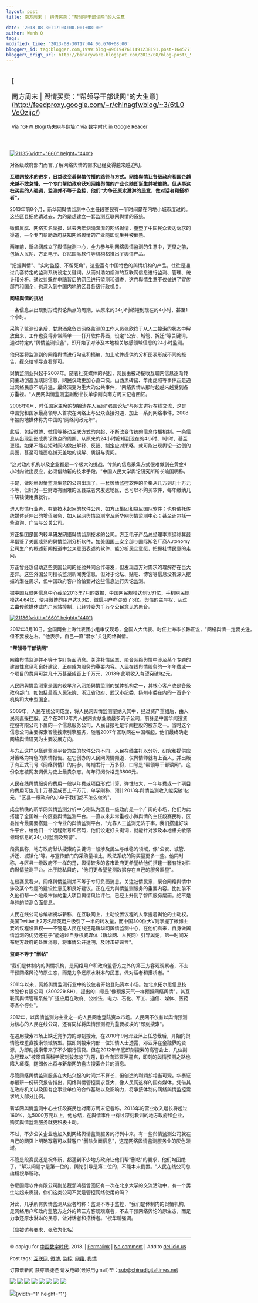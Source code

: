 ```yaml
--- 
layout: post 
title: 南方周末 | 舆情买卖："帮领导干部读网"的大生意

date: '2013-08-30T17:04:00.001+08:00' 
author: Wenh Q
tags:
modified\_time: '2013-08-30T17:04:06.670+08:00' 
blogger\_id: tag:blogger.com,1999:blog-4961947611491238191.post-1645771633409652685
blogger\_orig\_url: http://binaryware.blogspot.com/2013/08/blog-post\_9899.html
---
```

<div style="margin: 10px; padding: 5px;">

<div style="font-size: 18px;">

[

南方周末 |
舆情买卖："帮领导干部读网"的大生意](http://feedproxy.google.com/~r/chinagfwblog/~3/6tL0VeOzjjc/)

</div>

<div style="font-size: 13px;">

Via ["GFW Blog(功夫网与翻墙)" via 数字时代 in Google
Reader](https://www.blogger.com/blogger.g?blogID=4961947611491238191&pli=1)

</div>

</div>

<div style="font-size: 13px; padding: 15px 0 10px 10px;">

<div style="width: 670px;">

[![71135](http://chinadigitaltimes.net/chinese/files/2013/08/71135.jpg){width="660"
height="440"}](http://chinadigitaltimes.net/chinese/files/2013/08/71135.jpg)

对各级政府部门而言,了解网络舆情的需求已经变得越来越迫切。

</div>

**互联网技术的进步，日益改变着舆情传播的路径与方式。网络舆情让各级政府和国企越来越不敢怠慢，一个专门帮助政府获知网络舆情的产业也随即诞生并被催熟。但从事这桩买卖的人强调，监测并不等于监控，他们"力争还原水淋淋的民意，做对话者和搭桥者"。**

2013年前8个月，新华网舆情监测中心主任段赛民有一半时间是在内地小城市度过的。这些区县把他请过去，为的是想建立一套监测互联网舆情的系统。

微博反腐、网络实名举报，过去两年汹涌澎湃的网络舆情，重塑了中国民众表达诉求的渠道，一个专门帮助政府获知网络舆情的产业随即诞生并被催熟。

两年前，新华网成立了舆情监测中心，全力参与到网络舆情监测的生意中，更早之前，包括人民网、方正电子、谷尼国际软件等机构都推出了舆情产品。

"把握舆情"、"实时监控、不留死角"，这些富有中国特色的舆情机构的产品，往往是通过几套特定的监测系统设定关键词，从而对浩如烟海的互联网信息进行监测、管理、统计和分析。通过对躲在电脑背后的网民进行监测和调查，这门舆情生意不仅做进了宣传部门和国企，也深入到中国内地的区县各级行政机关。

**网络舆情的挑战**

一条信息从出现到形成舆论热点的周期，从原来的24小时缩短到现在的4小时，甚至1个小时。

采购了监测设备后，甘肃酒泉负责网络监测的工作人员张欣终于从人工搜索的状态中解放出来，工作也变得非常简单——打开软件界面，设定"公安、城管、拆迁"等关键词，通过特定的"舆情监测设备"，即开始了对涉及本地相关敏感领域信息的24小时监测。

他只要将监测到的网络舆情进行勾选和摘编，加上软件提供的分析图表形成不同的报告，提交给领导查看即可。

舆情监测业兴起于2007年。随着社交媒体的兴起，网民由被动接收互联网信息逐渐转向主动创造互联网信息，网民议政更加心直口快。山西黑砖窑、华南虎照等事件正是通过网络民意不断升温，最终演变为重大的公共事件，"网络舆情从那时起越来越受到各方重视。"人民网舆情监测室副秘书长单学刚向南方周末记者回忆。

2008年6月，时任国家主席的胡锦涛在人民网"强国论坛"与网友进行在线交流，这是中国党和国家最高领导人首次在网络上与公众直接沟通，加上一系列网络事件，2008年被内地媒体称为中国的"网络问政元年"。

此后，包括微博、微信等移动互联方式的兴起，不断改变传统的信息传播机制。一条信息从出现到形成舆论热点的周期，从原来的24小时缩短到现在的4小时、1小时，甚至更短。如果不能在短时间内做出解释、反馈、制定应对策略，就可能出现舆论一边倒的局面，甚至可能面临铺天盖地的误解、质疑与责问。

"这对政府机构以及企业都是一个极大的挑战，传统的信息采集方式很难做到在黄金4小时内做出反应，必须借助新的技术手段。"中国人民大学舆论研究所所长喻国明称。

于是，做网络舆情监测生意的公司出现了。一套舆情监控软件的价格从几万到几十万元不等，但针对一些财政有困难的区县或者欠发达地区，也可以不购买软件，每年缴纳几千块钱使用费就行。

进入舆情行业者，有靠技术起家的软件公司，如方正集团和谷尼国际软件；也有依托传统媒体延伸出的增值服务，如人民网舆情监测室及新华网舆情监测中心；甚至还包括一些咨询、广告与公关公司。

方正集团是国内较早研发网络舆情监测技术的公司。方正电子产品总经理李崇纲称其最早借鉴了美国成熟的舆情监测分析软件，如美国国土安全部与国际知名厂商Autonomy公司生产的概述新闻报道中公众意图表述的软件，能分析民众意愿，把握社情民意的走向。

方正曾经想借助这些美国公司的经验共同合作研发，但发现双方对需求的理解存在巨大差异。这些外国公司擅长监测新闻类信息，但对于论坛、贴吧、博客等信息没有深入挖掘的潜在需求，但中国政府客户恰恰要对这些信息进行舆论监测。

据中国互联网信息中心截至2013年7月的数据，中国网民规模达到5.91亿，手机网民规模达4.64亿，使用微博的用户达3.3亿，微信用户亦突破了3亿。舆情的主导权，从过去由传统媒体或门户网站控制，已经转变为千万个公民意见的聚合。

<div style="width: 670px;">

[![71136](http://chinadigitaltimes.net/chinese/files/2013/08/71136.jpg){width="660"
height="440"}](http://chinadigitaltimes.net/chinese/files/2013/08/71136.jpg)

2012年3月10日，全国两会上海代表团小组审议现场，全国人大代表、时任上海市长韩正说，"网络舆情一定要关注，但不要被左右。"他表示，自己一直"潜水"关注网络舆情。

</div>

**"帮领导干部读网"**

网络舆情监测并不等于专盯负面消息。关注社情民意，聚合网络舆情中涉及某个专题的建设性意见和良好建议，正在成为服务的重要内容。人民在线舆情服务的一年年费或一个项目的费用可达几十万甚至成百上千万元，2013年此项收入有望突破1亿元。

人民网舆情监测室是国内较早介入网络舆情监测的媒体机构之一，其核心客户也是各级政府部门，如包括最高人民法院、浙江省政府、武汉市纪委、扬州市委在内的一百多个机构和大中型国企。

2009年，人民在线公司成立，将人民网舆情监测室纳入其中，经过资产重组后，由人民网直接控股。这个在2013年为人民网贡献业绩最多的子公司，前身是中国华闻投资控股有限公司下属的一个信息服务公司，人民日报社是华闻控股的股东之一。当时这个信息公司主要探索智能搜索引擎服务，随着2007年互联网在中国崛起，他们最终确定网络舆情研究为主要发展方向。

与方正这样以搭建监测平台为主的软件公司不同，人民在线主打以分析、研究和提供应对策略为特色的舆情报告。在它创办的人民网舆情频道，仅舆情师就有上百人，并出版了有正式刊号《网络舆情》的内参，每期发行一万多份，口号是"帮领导干部读网"。这份杂志被网友调侃为史上最贵杂志，每年订阅价格是3800元。

人民在线舆情服务的费用一般以年费或项目形式计算，弹性较大，一年年费或一个项目的费用可达几十万甚至成百上千万元，单学刚称，预计2013年舆情监测收入能突破1亿元，"区县一级政府的小单子我们都不怎么做的"。

成立稍晚的新华网舆情监测分析中心则认为区县一级政府是一个广阔的市场，他们为此搭建了全国唯一的区县舆情监测平台。一直以来非常重视小微舆情的主任段赛民称，区县如今最需要搭建一个专业的舆情监测平台，"光靠人工监测无济于事，我们搭建好软件平台，给他们一个远程账号和密码，他们设定好关键词，就能针对涉及本地相关敏感领域信息的24小时监测及预警"。

段赛民称，地方政府默认搜索的关键词一般涉及民生与维稳的领域，像"公安、城管、拆迁、城镇化"等。与宣传部门的采购量相比，政法系统的购买量更多一些。他同时称，与区县一级政府不一样的是，舆情较多的省市政府更希望给他们搭建一套有针对性的舆情监测平台。出于隐私目的，"他们更希望监测数据存在自己的服务器里"。

在段赛民看来，网络舆情监测并不等于专盯负面消息。关注社情民意，聚合网络舆情中涉及某个专题的建设性意见和良好建议，正在成为舆情监测服务的重要内容。比如前不久他们帮一个地级市做的重大项目舆情风险评估，已经上升到了智库服务层面，绝不是单纯的监测负面信息。

人民在线公司总编辑祝华新称，在互联网上，主动设置议程的人掌握着舆论的主动权，美国Twitter上2万名精英用户吸引了一半的转发量，而中国300位大V则掌握了微博主要的议程设置权——不管是人民在线还是新华网舆情监测中心，在他们看来，自身做舆情监测的优势还在于"能通过自身权威媒体（新华网、人民网）引导舆论，第一时间发布地方政府的处置消息，将事情公开透明，及时击碎谣言"。

**监测不等于"删帖"**

"我们是体制内的舆情机构，是网络用户和政府监管方之外的第三方客观观察者，不去干预网络舆论的原生态，而是力争还原水淋淋的民意，做对话者和搭桥者。"

2011年以来，网络舆情监测行业中的佼佼者开始登陆资本市场。如北京拓尔思信息技术股份有限公司（300229.SH），提出的口号是"像预报天气一样预报网络舆情"，其互联网舆情管理系统"广泛应用在政府、公检法、电力、石化、军工、通信、媒体、医药等各个行业"。

2012年，以舆情监测为主业之一的人民网也登陆资本市场。人民网不仅有以舆情预测为核心的人民在线公司，还有同样将舆情预测视为重要板块的"即刻搜索"。

在通用搜索市场上缺乏竞争力的即刻搜索，在2010年9月邓亚萍上任总裁后，开始向舆情管理垂直搜索领域转型。据即刻搜索内部一位知情人士透露，邓亚萍在金融界的资源，为即刻搜索带来了不少银行信贷。但在2012年年底即刻搜索的高管会上，几位副总经理以"被原首席科学家刘骏忽悠"为题，联合向邓亚萍逼宫，即刻的舆情预测之路也陷入瘫痪，随即传出将与新华网的盘古搜索合并的消息。

尽管网络舆情监测服务在大陆兴起的时间并不算长，但创造的利润却相当可观。华泰证券最新一份研究报告指出，网络舆情管控需求巨大，像人民网这样的国有媒体，凭借其在政府机关以及国有企事业单位的合作基础以及影响力，将承接体制内网络舆情监控需求的大部分比例。

新华网舆情监测中心主任段赛民也对南方周末记者称，2013年的营业收入增长将超过160%，达5000万元以上，他总结，在舆情事件中有过深刻教训的地方政府和企业，购买舆情监测服务就更积极主动。

不过，不少公关企业也加入到网络舆情监测服务的行列中来。有一些舆情监测公司就在自己的网页上明确写着可以替客户"删除负面信息"，这是网络舆情监测服务业的灰色领域。

不管是段赛民还是祝华新，都遇到不少地方政府让他们帮"删帖"的要求，他们均回绝了。"解决问题才是第一位的，舆论引导是第二位的，不能本末倒置。"人民在线公司总编辑祝华新称。

谷尼国际软件有限公司副总裁邹鸿强曾回忆有一次在北京大学的交流活动中，有一个男生站起来质疑，你们这类公司不就是管控网络使用的吗？

对此，几乎所有舆情监测从业者均称：监测不等于监控，"我们是体制内的舆情机构，是网络用户和政府监管方之外的第三方客观观察者，不去干预网络舆论的原生态，而是力争还原水淋淋的民意，做对话者和搭桥者。"祝华新强调。

（应被访者要求，张欣为化名）






------------------------------------------------------------------------

© dapigu for [中国数字时代](http://chinadigitaltimes.net/chinese), 2013.
|
[Permalink](http://chinadigitaltimes.net/chinese/2013/08/%E5%8D%97%E6%96%B9%E5%91%A8%E6%9C%AB-%E8%88%86%E6%83%85%E4%B9%B0%E5%8D%96%EF%BC%9A%E5%B8%AE%E9%A2%86%E5%AF%BC%E5%B9%B2%E9%83%A8%E8%AF%BB%E7%BD%91%E7%9A%84%E5%A4%A7%E7%94%9F/)
| [No
comment](http://chinadigitaltimes.net/chinese/2013/08/%E5%8D%97%E6%96%B9%E5%91%A8%E6%9C%AB-%E8%88%86%E6%83%85%E4%B9%B0%E5%8D%96%EF%BC%9A%E5%B8%AE%E9%A2%86%E5%AF%BC%E5%B9%B2%E9%83%A8%E8%AF%BB%E7%BD%91%E7%9A%84%E5%A4%A7%E7%94%9F/#comments)
| Add to
[del.icio.us](http://del.icio.us/post?url=http://chinadigitaltimes.net/chinese/2013/08/%E5%8D%97%E6%96%B9%E5%91%A8%E6%9C%AB-%E8%88%86%E6%83%85%E4%B9%B0%E5%8D%96%EF%BC%9A%E5%B8%AE%E9%A2%86%E5%AF%BC%E5%B9%B2%E9%83%A8%E8%AF%BB%E7%BD%91%E7%9A%84%E5%A4%A7%E7%94%9F/&title=%E5%8D%97%E6%96%B9%E5%91%A8%E6%9C%AB%20%7C%20%E8%88%86%E6%83%85%E4%B9%B0%E5%8D%96%EF%BC%9A%E2%80%9C%E5%B8%AE%E9%A2%86%E5%AF%BC%E5%B9%B2%E9%83%A8%E8%AF%BB%E7%BD%91%E2%80%9D%E7%9A%84%E5%A4%A7%E7%94%9F%E6%84%8F)

Post tags:
[互联网](http://chinadigitaltimes.net/chinese/tag/%E4%BA%92%E8%81%94%E7%BD%91/?category=18271),
[微博](http://chinadigitaltimes.net/chinese/tag/%E5%BE%AE%E5%8D%9A/?category=18271),
[监控](http://chinadigitaltimes.net/chinese/tag/%E7%9B%91%E6%8E%A7/?category=18271),
[网络](http://chinadigitaltimes.net/chinese/tag/%E7%BD%91%E7%BB%9C/?category=18271),
[舆情](http://chinadigitaltimes.net/chinese/tag/%E8%88%86%E6%83%85/?category=18271)

订靠谱新闻 获穿墙捷径
请发电邮(最好用gmail)至：sub@chinadigitaltimes.net

<div>

[![](http://feeds.feedburner.com/~ff/chinagfwblog?d=yIl2AUoC8zA)](http://feeds.feedburner.com/~ff/chinagfwblog?a=6tL0VeOzjjc:gPCPLhSgcAs:yIl2AUoC8zA)
[![](http://feeds.feedburner.com/~ff/chinagfwblog?i=6tL0VeOzjjc:gPCPLhSgcAs:-BTjWOF_DHI)](http://feeds.feedburner.com/~ff/chinagfwblog?a=6tL0VeOzjjc:gPCPLhSgcAs:-BTjWOF_DHI)
[![](http://feeds.feedburner.com/~ff/chinagfwblog?i=6tL0VeOzjjc:gPCPLhSgcAs:F7zBnMyn0Lo)](http://feeds.feedburner.com/~ff/chinagfwblog?a=6tL0VeOzjjc:gPCPLhSgcAs:F7zBnMyn0Lo)
[![](http://feeds.feedburner.com/~ff/chinagfwblog?i=6tL0VeOzjjc:gPCPLhSgcAs:V_sGLiPBpWU)](http://feeds.feedburner.com/~ff/chinagfwblog?a=6tL0VeOzjjc:gPCPLhSgcAs:V_sGLiPBpWU)
[![](http://feeds.feedburner.com/~ff/chinagfwblog?d=qj6IDK7rITs)](http://feeds.feedburner.com/~ff/chinagfwblog?a=6tL0VeOzjjc:gPCPLhSgcAs:qj6IDK7rITs)
[![](http://feeds.feedburner.com/~ff/chinagfwblog?d=l6gmwiTKsz0)](http://feeds.f%20%20%20eedburner.com/~ff/chinagfwblog?a=6tL0VeOzjjc:gPCPLhSgcAs:l6gmwiTKsz0)
[![](http://feeds.feedburner.com/~ff/chinagfwblog?i=6tL0VeOzjjc:gPCPLhSgcAs:gIN9vFwOqvQ)](http://feeds.feedburner.com/~ff/chinagfwblog?a=6tL0VeOzjjc:gPCPLhSgcAs:gIN9vFwOqvQ)
[![](http://feeds.feedburner.com/~ff/chinagfwblog?d=TzevzKxY174)](http://feeds.feedburner.com/~ff/chinagfwblog?a=6tL0VeOzjjc:gPCPLhSgcAs:TzevzKxY174)

</div>

![](http://feeds.feedburner.com/~r/chinagfwblog/~4/6tL0VeOzjjc){width="1"
height="1"}

</div>
